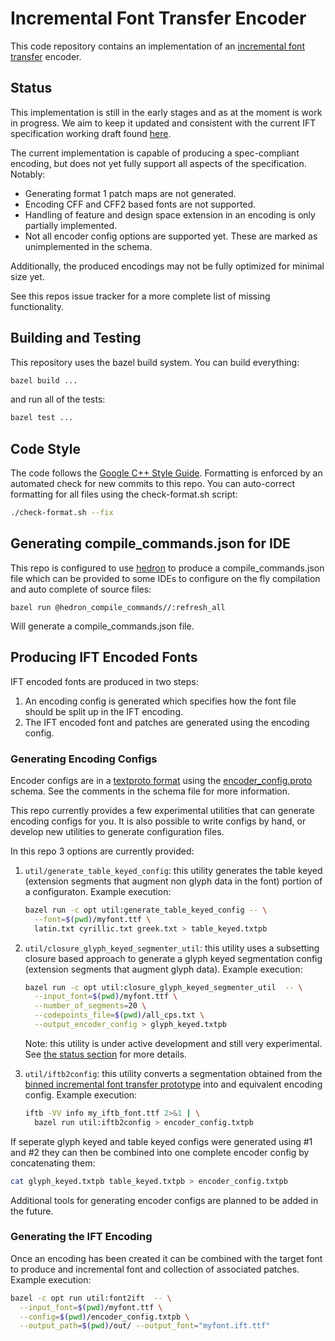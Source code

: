 # Incremental Font Transfer Encoder

This code repository contains an implementation of an
[incremental font transfer](https://w3c.github.io/IFT/Overview.html) encoder.

## Status

This implementation is still in the early stages and as at the moment is work in progress. 
We aim to keep it updated and consistent with the current IFT specification working draft
found [here](https://w3c.github.io/IFT/Overview.html).

The current implementation is capable of producing a spec-compliant encoding, but does not 
yet fully support all aspects of the specification. Notably:

*  Generating format 1 patch maps are not generated.
*  Encoding CFF and CFF2 based fonts are not supported.
*  Handling of feature and design space extension in an encoding is only partially implemented.
*  Not all encoder config options are supported yet. These are marked as unimplemented in the schema.

Additionally, the produced encodings may not be fully optimized for minimal size yet.

See this repos issue tracker for a more complete list of missing functionality.

## Building and Testing

This repository uses the bazel build system. You can build everything:

```sh
bazel build ...
```

and run all of the tests:

```sh
bazel test ...
```

## Code Style

The code follows the [Google C++ Style Guide](https://google.github.io/styleguide/cppguide.html). Formatting is enforced by an automated check for new commits to this repo. You can auto-correct formatting for all files using the check-format.sh
script:

```sh
./check-format.sh --fix
```

## Generating compile_commands.json for IDE

This repo is configured to use [hedron](https://github.com/hedronvision/bazel-compile-commands-extractor) to produce a
compile_commands.json file which can be provided to some IDEs to configure on the fly compilation and auto complete of
source files:

```
bazel run @hedron_compile_commands//:refresh_all
```

Will generate a compile_commands.json file.

## Producing IFT Encoded Fonts

IFT encoded fonts are produced in two steps:
1. An encoding config is generated which specifies how the font file should be split up in the IFT encoding.
2. The IFT encoded font and patches are generated using the encoding config.

### Generating Encoding Configs

Encoder configs are in a [textproto format](https://protobuf.dev/reference/protobuf/textformat-spec/) using the
[encoder_config.proto](util/encoder_config.proto) schema. See the comments in the schema file for more information.

This repo currently provides a few experimental utilities that can generate encoding configs for you. It is also
possible to write configs by hand, or develop new utilities to generate configuration files.

In this repo 3 options are currently provided:

1.  `util/generate_table_keyed_config`: this utility generates the table keyed (extension segments that augment non
    glyph data in the font) portion of a configuraton. Example execution:

    ```sh
    bazel run -c opt util:generate_table_keyed_config -- \
      --font=$(pwd)/myfont.ttf \
      latin.txt cyrillic.txt greek.txt > table_keyed.txtpb
    ```

2.  `util/closure_glyph_keyed_segmenter_util`: this utility uses a subsetting closure based approach to generate a glyph
    keyed segmentation config (extension segments that augment glyph data). Example execution:

    ```sh
    bazel run -c opt util:closure_glyph_keyed_segmenter_util  -- \
      --input_font=$(pwd)/myfont.ttf \
      --number_of_segments=20 \
      --codepoints_file=$(pwd)/all_cps.txt \
      --output_encoder_config > glyph_keyed.txtpb
    ```

    Note: this utility is under active development and still very experimental. See
    [the status section](docs/experimental/closure_glyph_segmentation.md#status) for more details.

3.  `util/iftb2config`: this utility converts a segmentation obtained from the
    [binned incremental font transfer prototype](https://github.com/adobe/binned-ift-reference)
    into and equivalent encoding config. Example execution:

    ```sh
    iftb -VV info my_iftb_font.ttf 2>&1 | \
      bazel run util:iftb2config > encoder_config.txtpb
    ```

If seperate glyph keyed and table keyed configs were generated using #1 and #2 they can then be combined into one
complete encoder config by concatenating them:

```sh
cat glyph_keyed.txtpb table_keyed.txtpb > encoder_config.txtpb
```

Additional tools for generating encoder configs are planned to be added in the future.

### Generating the IFT Encoding

Once an encoding has been created it can be combined with the target font to produce and incremental font and collection
of associated patches. Example execution:

```sh
bazel -c opt run util:font2ift  -- \
  --input_font=$(pwd)/myfont.ttf \
  --config=$(pwd)/encoder_config.txtpb \
  --output_path=$(pwd)/out/ --output_font="myfont.ift.ttf"
```
